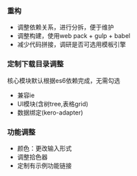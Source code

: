 ### 重构

* 调整依赖关系，进行分拆，便于维护
* 调整构建，使用web pack + gulp + babel
* 减少代码拼接，调研是否可选用模板引擎

### 定制下载目录调整

核心模块默认根据es6依赖完成，无需勾选

* 兼容ie
* UI模块(含树tree,表格grid)
* 数据绑定(kero-adapter)



### 功能调整

* 颜色：更改输入形式
* 调整拾色器
* 定制有示例功能链接

